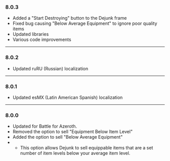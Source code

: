 ### 8.0.3
* Added a "Start Destroying" button to the Dejunk frame
* Fixed bug causing "Below Average Equipment" to ignore poor quality items
* Updated libraries
* Various code improvements

*****

### 8.0.2
* Updated ruRU (Russian) localization

*****

### 8.0.1
* Updated esMX (Latin American Spanish) localization

*****

### 8.0.0
* Updated for Battle for Azeroth.
* Removed the option to sell "Equipment Below Item Level"
* Added the option to sell "Below Average Equipment"
* * This option allows Dejunk to sell equippable items that are a set number of item levels below your average item level.
